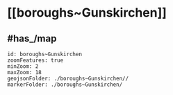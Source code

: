 # [[boroughs~Gunskirchen]] 


## #has_/map  



```leaflet
id: boroughs~Gunskirchen
zoomFeatures: true 
minZoom: 2 
maxZoom: 18
geojsonFolder: ./boroughs~Gunskirchen//
markerFolder: ./boroughs~Gunskirchen/
```

